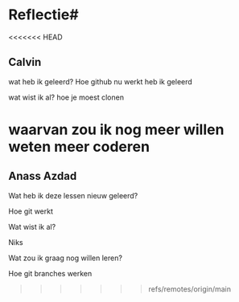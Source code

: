 # Reflectie#

<<<<<<< HEAD
<h2>Calvin </h2>

wat heb ik geleerd?
Hoe github nu werkt heb ik geleerd

wat wist ik al?
hoe je moest clonen

waarvan zou ik nog meer willen weten
meer coderen
=======
<h2>Anass Azdad</h2>

Wat heb ik deze lessen nieuw geleerd?

Hoe git werkt

Wat wist ik al?

Niks

Wat zou ik graag nog willen leren?

Hoe git branches werken
>>>>>>> refs/remotes/origin/main
